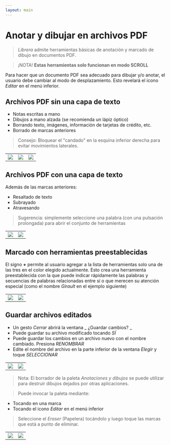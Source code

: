 ```yaml
---
layout: main
---
```


# Anotar y dibujar en archivos PDF

> _Librera_ admite herramientas básicas de anotación y marcado de dibujo en documentos PDF.

> ¡NOTA! **Estas herramientas solo funcionan en modo SCROLL**

Para hacer que un documento PDF sea adecuado para dibujar y/o anotar, el usuario debe cambiar al modo de desplazamiento.
Esto revelará el icono _Editar_ en el menú inferior.

## Archivos PDF sin una capa de texto
- Notas escritas a mano
- Dibujos a mano alzada (se recomienda un lápiz óptico)
- Borrando texto, imágenes, información de tarjetas de crédito, etc.
- Borrado de marcas anteriores
> Consejo: Bloquear el &quot;candado&quot; en la esquina inferior derecha para evitar movimientos laterales.

||||
|-|-|-|
|![](1.jpg)|![](2.jpg)|![](3.jpg)|

## Archivos PDF con una capa de texto
Además de las marcas anteriores:
- Resaltado de texto
- Subrayado
- Atravesando
> Sugerencia: simplemente seleccione una palabra (con una pulsación prolongada) para abrir el conjunto de herramientas

|||
|-|-|
|![](4.jpg)|![](5.jpg)|

## Marcado con herramientas preestablecidas
El signo **+** permite al usuario agregar a la lista de herramientas solo una de las tres en el color elegido actualmente.
Esto crea una herramienta preestablecida con la que puede indicar rápidamente las palabras y secuencias de palabras relacionadas entre sí o que merecen su atención especial (como el nombre _Girault_ en el ejemplo siguiente)

|||
|-|-|
|![](8.jpg)|![](9.jpg)|

## Guardar archivos editados
* Un gesto _Cerrar_ abrirá la ventana _ ¿Guardar cambios? _
* Puede guardar su archivo modificado tocando _SÍ_
* Puede guardar los cambios en un archivo nuevo con el nombre cambiado. Presiona _RENOMBRAR_
* Edite el nombre del archivo en la parte inferior de la ventana _Elegir_ y toque _SELECCIONAR_

|||
|-|-|
|![](6.jpg)|![](7.jpg)|

> Nota: El borrador de la paleta _Anotaciones y dibujos_ se puede utilizar para destruir dibujos dejados por otras aplicaciones.

> Puede invocar la paleta mediante:
- Tocando en una marca
- Tocando el icono _Editar_ en el menú inferior

> Seleccione el _Eraser_ (Papelera) tocándolo y luego toque las marcas que está a punto de eliminar.

|||
|-|-|
|![](10.jpg)|![](11.jpg)|
